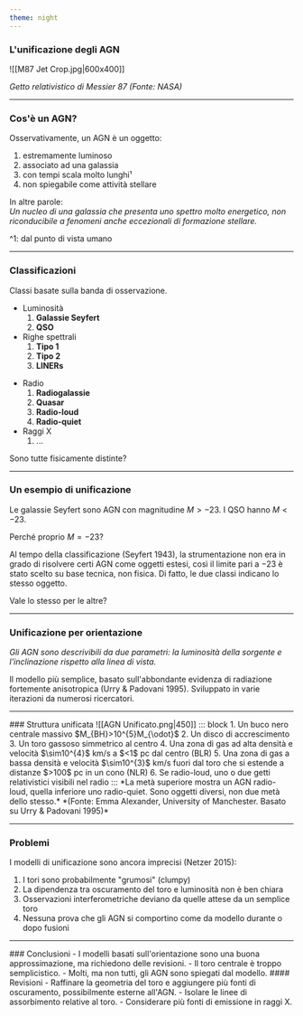 ```yaml
---
theme: night
---
```

### L'unificazione degli AGN

![[M87 Jet Crop.jpg|600x400]]

*Getto relativistico di Messier 87 (Fonte: NASA)* <!-- element style="font-size: 14px" -->

---
<!-- .slide: style="font-size: 34px" -->
### Cos'è un AGN?
Osservativamente, un AGN è un oggetto:
1. estremamente luminoso
2. associato ad una galassia
3. con tempi scala molto lunghi¹
4. non spiegabile come attività stellare

In altre parole:
\
*Un nucleo di una galassia che presenta uno spettro molto energetico, non riconducibile a fenomeni anche eccezionali di formazione stellare.*

^1: dal punto di vista umano <!-- element style="font-size: 14px" -->

---
<!-- .slide: style="font-size: 34px" -->
### Classificazioni
Classi basate sulla banda di osservazione.

<split even>
<div>

- Luminosità
	1. **Galassie Seyfert**
	2. **QSO**
- Righe spettrali
	1. **Tipo 1**
	2. **Tipo 2**
	3. **LINERs**
</div>

<div>

- Radio
	1. **Radiogalassie**
	2. **Quasar**
	3. **Radio-loud**
	4. **Radio-quiet**
- Raggi X
	1. ...
</div>
</split>

Sono tutte fisicamente distinte?

---
<!-- .slide: style="font-size: 30px" -->
### Un esempio di unificazione
Le galassie Seyfert sono AGN con magnitudine $M>-23$. I QSO hanno $M<-23$.

Perché proprio $M=-23$?

Al tempo della classificazione (Seyfert 1943), la strumentazione non era in grado di risolvere certi AGN come oggetti estesi, così il limite pari a $-23$ è stato scelto su base tecnica, non fisica. Di fatto, le due classi indicano lo stesso oggetto.

Vale lo stesso per le altre?

---
<!-- .slide: style="font-size: 34px" -->
### Unificazione per orientazione
*Gli AGN sono descrivibili da due parametri: la luminosità della sorgente e l'inclinazione rispetto alla linea di vista.*

Il modello più semplice, basato sull'abbondante evidenza di radiazione fortemente anisotropica (Urry & Padovani 1995). Sviluppato in varie iterazioni da numerosi ricercatori.

---
<!-- .slide: data-auto-animate -->
<grid drag="100 10" drop="0 10">
### Struttura unificata
</grid>

<grid drag="50 70" drop="2 20">
![[AGN Unificato.png|450]]
</grid>

<grid drag="50 70" drop="48 20">
::: block
1. Un buco nero centrale massivo $M_{BH}>10^{5}M_{\odot}$
2. Un disco di accrescimento
3. Un toro gassoso simmetrico al centro
4. Una zona di gas ad alta densità e velocità $\sim10^{4}$ km/s a $<1$ pc dal centro (BLR)
5. Una zona di gas a bassa densità e velocità $\sim10^{3}$ km/s fuori dal toro che si estende a distanze $>100$ pc in un cono (NLR)
6. Se radio-loud, uno o due getti relativistici visibili nel radio
::: <!-- element style="font-size: 22px" -->
</grid>

<grid drag="90 10" drop="5 -5">
*La metà superiore mostra un AGN radio-loud, quella inferiore uno radio-quiet. Sono oggetti diversi, non due metà dello stesso.* <!-- element style="font-size: 14px" -->
</grid>

<grid drag="90 10" drop="5 -1">
*(Fonte: Emma Alexander, University of Manchester. Basato su Urry & Padovani 1995)* <!-- element style="font-size: 14px" -->
</grid>

---
### Problemi
I modelli di unificazione sono ancora imprecisi (Netzer 2015):
1. I tori sono probabilmente "grumosi" (clumpy)
2. La dipendenza tra oscuramento del toro e luminosità non è ben chiara
3. Osservazioni interferometriche deviano da quelle attese da un semplice toro
4. Nessuna prova che gli AGN si comportino come da modello durante o dopo fusioni

---
<!-- .slide: style="font-size: 30px" -->
<grid drag="100 40" drop="0 15">
### Conclusioni
- I modelli basati sull'orientazione sono una buona approssimazione, ma richiedono delle revisioni.
- Il toro centrale è troppo semplicistico.
- Molti, ma non tutti, gli AGN sono spiegati dal modello.
</grid>

<grid drag="100 40" drop="0 50">
#### Revisioni
- Raffinare la geometria del toro e aggiungere più fonti di oscuramento, possibilmente esterne all'AGN.
- Isolare le linee di assorbimento relative al toro.
- Considerare più fonti di emissione in raggi X.
</grid>